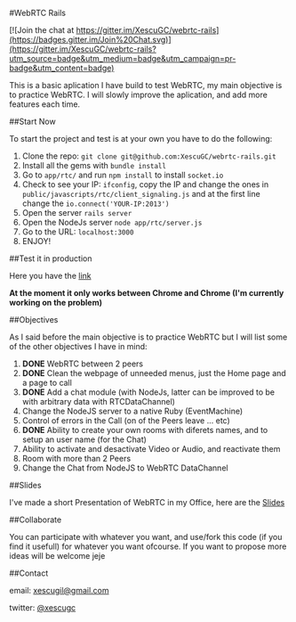 #WebRTC Rails

[![Join the chat at https://gitter.im/XescuGC/webrtc-rails](https://badges.gitter.im/Join%20Chat.svg)](https://gitter.im/XescuGC/webrtc-rails?utm_source=badge&utm_medium=badge&utm_campaign=pr-badge&utm_content=badge)

This is a basic aplication I have build to test WebRTC, my main objective is to practice WebRTC. I will slowly improve the aplication, and add more features each time.

##Start Now

To start the project and test is at your own you have to do the following:

1. Clone the repo: ```git clone git@github.com:XescuGC/webrtc-rails.git```
2. Install all the gems with ```bundle install```
3. Go to ```app/rtc/``` and run ```npm install``` to install ```socket.io```
4. Check to see your IP: ```ifconfig```, copy the IP and change the ones in ```public/javascripts/rtc/client_signaling.js``` and at the first line change the ```io.connect('YOUR-IP:2013')```
5. Open the server ```rails server```
6. Open the NodeJs server ```node app/rtc/server.js```
7. Go to the URL: ```localhost:3000```
8. ENJOY!

##Test it in production

Here you have the [link](http://webrtc-rails.layeris.com)

**At the moment it only works between Chrome and Chrome (I'm currently working on the problem)**


##Objectives

As I said before the main objective is to practice WebRTC but I will list some of the other objectives I have in mind:

1. **DONE** WebRTC between 2 peers
2. **DONE** Clean the webpage of unneeded menus, just the Home page and a page to call
3. **DONE** Add a chat module (with NodeJs, latter can be improved to be with arbitrary data with RTCDataChannel)
4. Change the NodeJS server to a native Ruby (EventMachine)
5. Control of errors in the Call (on of the Peers leave ... etc)
6. **DONE** Ability to create your own rooms with diferets names, and to setup an user name (for the Chat)
7. Ability to activate and desactivate Video or Audio, and reactivate them 
8. Room with more than 2 Peers
9. Change the Chat from NodeJS to WebRTC DataChannel

##Slides

I've made a short Presentation of WebRTC in my Office, here are the [Slides](https://github.com/XescuGC/webrtc-slides)

##Collaborate

You can participate with whatever you want, and use/fork this code (if you find it usefull) for whatever you want ofcourse. If you want to propose more ideas will be welcome jeje

##Contact

email: xescugil@gmail.com

twitter: [@xescugc](https://twitter.com/xescugc)
